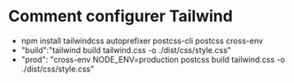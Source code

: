 # Comment configurer Tailwind
<ul>
<li>npm install tailwindcss autoprefixer postcss-cli postcss cross-env</li>
<li>"build":"tailwind build tailwind.css -o ./dist/css/style.css"</li>
<li>"prod": "cross-env NODE_ENV=production postcss build tailwind.css -o ./dist/css/style.css"</li>
</ul>





